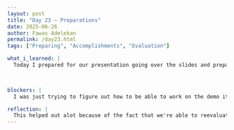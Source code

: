 ```yaml
---
layout: post
title: "Day 23 – Preparations"
date: 2025-06-26
author: Fawas Adelekan
permalink: /day23.html
tags: ["Preparing", "Accomplishments", "Evaluation"]

what_i_learned: |
  Today I prepared for our presentation going over the slides and preparing our data for the presentation. Met up with our teacher where she did a solid check-in to see where we at with our project. Went over our basics with AI and Machine Learning and understanding what it's meant to do. Double checked our information making sure what needed to be fixed and where it needed to be fixed. Worked out on planning out how we're woking on the demo. Just analyzed the information that was being uploaded into the json to call on when we're working with the API.

  

blockers: |
  I was just trying to figure out how to be able to work on the demo itself and what we're presenting

reflection: |
  This helped out alot because of the fact that we're able to reevaluate how we're going to work on our presentations and fix it. The teacher meeting helped out with boosting our morale with the project that we're working on. When it comes to the presentation the only thing I'm worried about is making sure I can explain the information well which will help me be albe to understand what's going on within it. Reviewing the code helped out a great deal because of the fact that I can understand what's going on better.
---
```

